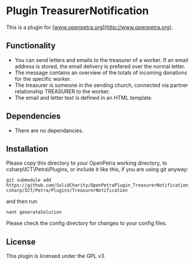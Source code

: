 # Plugin TreasurerNotification

This is a plugin for [www.openpetra.org](http://www.openpetra.org).

## Functionality

* You can send letters and emails to the treasurer of a worker. If an email address is stored, the email delivery is prefered over the normal letter.
* The message contains an overview of the totals of incoming donations for the specific worker.
* The treasurer is someone in the sending church, connected via partner relationship TREASURER to the worker.
* The email and letter text is defined in an HTML template.

## Dependencies

* There are no dependancies.

## Installation

Please copy this directory to your OpenPetra working directory, to csharp\ICT\Petra\Plugins, or include it like this, if you are using git anyway:

    git submodule add https://github.com/SolidCharity/OpenPetraPlugin_TreasurerNotification csharp/ICT/Petra/Plugins/TreasurerNotification

and then run

    nant generateSolution

Please check the config directory for changes to your config files.

## License

This plugin is licensed under the GPL v3.
